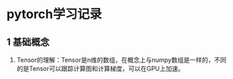 # pytorch学习记录

## 1 基础概念

1. Tensor的理解：Tensor是n维的数组，在概念上与numpy数组是一样的，不同的是Tensor可以跟踪计算图和计算梯度，可以在GPU上加速。


